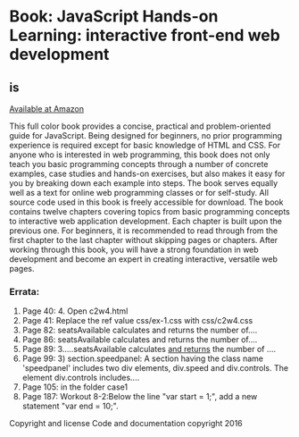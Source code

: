 # Book: JavaScript Hands-on Learning: interactive front-end web development 
<h2>is  </h2>
<a href="https://www.amazon.com/dp/0998273805/ref=sr_1_1?ie=UTF8&qid=1477092514&sr=8-1&keywords=9780998273808">Available at Amazon</a>
<p>This full color book provides a concise, practical and problem-oriented guide for JavaScript. Being designed for beginners, no prior programming experience is required except for basic knowledge of HTML and CSS. For anyone who is interested in web programming, this book does not only teach you basic programming concepts through a number of concrete examples, case studies and hands-on exercises, but also makes it easy for you by breaking down each example into steps. The book serves equally well as a text for online web programming classes or for self-study. All source code used in this book is freely accessible for download.
The book contains twelve chapters covering topics from basic programming concepts to interactive web application development. Each chapter is built upon the previous one. For beginners, it is recommended to read through from the first chapter to the last chapter without skipping pages or chapters. After working through this book, you will have a strong foundation in web development and become an expert in creating interactive, versatile web pages.</p>
<h3>Errata: </h3>
<ol>
<li>Page 40: 4. Open c2w4.html
<li>Page 41: Replace the ref value css/ex-1.css with css/c2w4.css
<li>Page 82: seatsAvailable calculates and returns the number of....
<li>Page 86: seatsAvailable calculates and returns the number of....
<li>Page 89: 3.....seatsAvailable calculates <u>and returns</u> the number of ....
<li>Page 99: 3) section.speedpanel: A section having the class name 'speedpanel' includes two div elements, div.speed and div.controls. The element div.controls includes....
<li>Page 105: in the folder case1
<li>Page 187: Workout 8-2:Below the line "var start = 1;", add a new statement "var end = 10;".
</ol>

Copyright and license
Code and documentation copyright 2016

